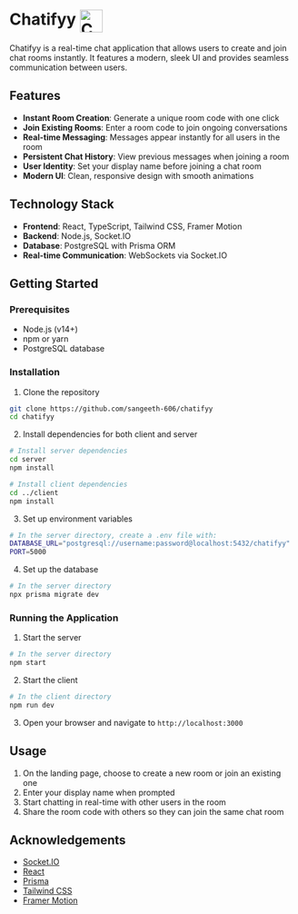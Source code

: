 # Chatifyy <img src="https://res.cloudinary.com/dqfeeuhgq/image/upload/v1747773866/chatifyylogo_2_bbdlpz.png" alt="Chatifyy Logo" width="40" align="top" />

Chatifyy is a real-time chat application that allows users to create and join chat rooms instantly. It features a modern, sleek UI and provides seamless communication between users.


## Features

- **Instant Room Creation**: Generate a unique room code with one click
- **Join Existing Rooms**: Enter a room code to join ongoing conversations
- **Real-time Messaging**: Messages appear instantly for all users in the room
- **Persistent Chat History**: View previous messages when joining a room
- **User Identity**: Set your display name before joining a chat room
- **Modern UI**: Clean, responsive design with smooth animations

## Technology Stack

- **Frontend**: React, TypeScript, Tailwind CSS, Framer Motion
- **Backend**: Node.js, Socket.IO
- **Database**: PostgreSQL with Prisma ORM
- **Real-time Communication**: WebSockets via Socket.IO

## Getting Started

### Prerequisites

- Node.js (v14+)
- npm or yarn
- PostgreSQL database

### Installation

1. Clone the repository
```bash
git clone https://github.com/sangeeth-606/chatifyy
cd chatifyy
```

2. Install dependencies for both client and server
```bash
# Install server dependencies
cd server
npm install

# Install client dependencies
cd ../client
npm install
```

3. Set up environment variables
```bash
# In the server directory, create a .env file with:
DATABASE_URL="postgresql://username:password@localhost:5432/chatifyy"
PORT=5000
```

4. Set up the database
```bash
# In the server directory
npx prisma migrate dev
```

### Running the Application

1. Start the server
```bash
# In the server directory
npm start
```

2. Start the client
```bash
# In the client directory
npm run dev
```

3. Open your browser and navigate to `http://localhost:3000`

## Usage

1. On the landing page, choose to create a new room or join an existing one
2. Enter your display name when prompted
3. Start chatting in real-time with other users in the room
4. Share the room code with others so they can join the same chat room

## Acknowledgements

- [Socket.IO](https://socket.io/)
- [React](https://reactjs.org/)
- [Prisma](https://www.prisma.io/)
- [Tailwind CSS](https://tailwindcss.com/)
- [Framer Motion](https://www.framer.com/motion/)